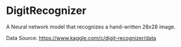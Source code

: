 # DigitRecognizer
A Neural network model that recognizes a hand-written 28x28 image.


Data Source: https://www.kaggle.com/c/digit-recognizer/data

